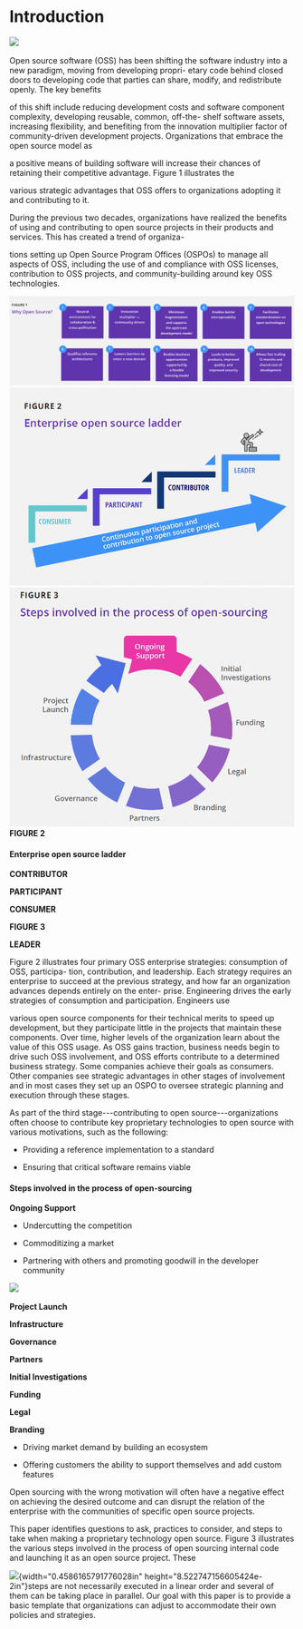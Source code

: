 
Introduction
============

![](media/image25.png)

Open source software (OSS) has been shifting the software industry
into a new paradigm, moving from developing propri- etary code behind
closed doors to developing code that parties can share, modify, and
redistribute openly. The key benefits

of this shift include reducing development costs and software
component complexity, developing reusable, common, off-the- shelf
software assets, increasing flexibility, and benefiting from the
innovation multiplier factor of community-driven development projects.
Organizations that embrace the open source model as

a positive means of building software will increase their chances of
retaining their competitive advantage. Figure 1 illustrates the

various strategic advantages that OSS offers to organizations adopting
it and contributing to it.

During the previous two decades, organizations have realized the
benefits of using and contributing to open source projects in their
products and services. This has created a trend of organiza-

tions setting up Open Source Program Offices (OSPOs) to manage all
aspects of OSS, including the use of and compliance with OSS licenses,
contribution to OSS projects, and community-building around key OSS
technologies.

![FIGURE 1](./images/figure1.png)
![FIGURE 2](./images/figure2.png)
![FIGURE 3](./images/figure3.png)
**FIGURE 2**

#### **Enterprise open source ladder**

**CONTRIBUTOR**

**PARTICIPANT**

**CONSUMER**

**FIGURE 3**

**LEADER**

Figure 2 illustrates four primary OSS enterprise strategies:
consumption of OSS, participa- tion, contribution, and leadership.
Each strategy requires an enterprise to succeed at the previous
strategy, and how far an organization advances depends entirely on the
enter- prise. Engineering drives the early strategies of consumption
and participation. Engineers use

various open source components for their technical merits to speed up
development, but they participate little in the projects that maintain
these components. Over time, higher levels of the organization learn
about the value of this OSS usage. As OSS gains traction, business
needs begin to drive such OSS involvement, and OSS efforts contribute
to a determined business strategy. Some companies achieve their goals
as consumers. Other companies see strategic advantages in other stages
of involvement and in most cases they set up an OSPO to oversee
strategic planning and execution through these stages.

As part of the third stage---contributing to open
source---organizations often choose to contribute key proprietary
technologies to open source with various motivations, such as the
following:

-   Providing a reference implementation to a standard

-   Ensuring that critical software remains viable

#### **Steps involved in the process of open-sourcing**

**Ongoing Support**

-   Undercutting the competition

-   Commoditizing a market

-   Partnering with others and promoting goodwill in the developer
    community

![](media/image23.png)

**Project Launch**

**Infrastructure**

**Governance**

**Partners**

**Initial Investigations**

**Funding**

**Legal**

**Branding**

-   Driving market demand by building an ecosystem

-   Offering customers the ability to support themselves and add custom
    features

Open sourcing with the wrong motivation will often have a negative
effect on achieving the desired outcome and can disrupt the relation
of the enterprise with the communities of specific open source
projects.

This paper identifies questions to ask, practices to consider, and
steps to take when making a proprietary technology open source. Figure
3 illustrates the various steps involved in the process of open
sourcing internal code and launching it as an open source project.
These

![](media/image24.png){width="0.4586165791776028in"
height="8.522747156605424e-2in"}steps are not necessarily executed in
a linear order and several of them can be taking place in parallel.
Our goal with this paper is to provide a basic template that
organizations can adjust to accommodate their own policies and
strategies.


